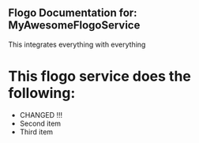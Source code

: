 Flogo Documentation for: MyAwesomeFlogoService
-------

This integrates everything with everything

This flogo service does the following:
===========================

- CHANGED !!!
- Second item
- Third item
